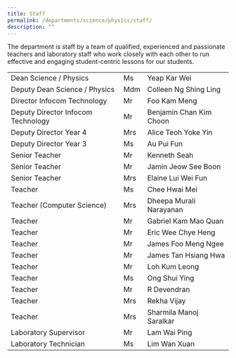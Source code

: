 ```yaml
---
title: Staff
permalink: /departments/science/physics/staff/
description: ""
---
```

The department is staff by a team of qualified, experienced and passionate teachers and laboratory staff who work closely with each other to run effective and engaging student-centric lessons for our students.

|                                    |     |                         |
|------------------------------------|-----|-------------------------|
| Dean Science / Physics             | Ms  | Yeap Kar Wei            |
| Deputy Dean Science / Physics      | Mdm | Colleen Ng Shing Ling   |
| Director Infocom Technology        | Mr  | Foo Kam Meng            |
| Deputy Director Infocom Technology | Mr  | Benjamin Chan Kim Choon |
| Deputy Director Year 4             | Mrs | Alice Teoh Yoke Yin     |
| Deputy Director Year 3             | Ms  | Au Pui Fun              |
| Senior Teacher                     | Mr  | Kenneth Seah            |
| Senior Teacher                     | Mr  | Jamin Jeow See Boon     |
| Senior Teacher                     | Mrs | Elaine Lui Wei Fun      |
| Teacher                            | Ms  | Chee Hwai Mei           |
| Teacher (Computer Science)         | Mrs | Dheepa Murali Narayanan |
| Teacher                            | Mr  | Gabriel Kam Mao Quan    |
| Teacher                            | Mr  | Eric Wee Chye Heng      |
| Teacher                            | Mr  | James Foo Meng Ngee     |
| Teacher                            | Mr  | James Tan Hsiang Hwa    |
| Teacher                            | Mr  | Loh Kum Leong           |
| Teacher                            | Ms  | Ong Shui Ying           |
| Teacher                            | Mr  | R Devendran             |
| Teacher                            | Mrs | Rekha Vijay             |
| Teacher                            | Mrs | Sharmila Manoj Saralkar |
| Laboratory Supervisor              | Mr  | Lam Wai Ping            |
| Laboratory Technician              | Ms  | Lim Wan Xuan            |